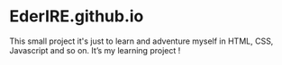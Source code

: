 # EderIRE.github.io
This small project it's just to learn and adventure myself in HTML, CSS, Javascript and so on. 
It’s my learning project ! 
